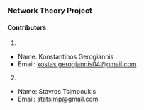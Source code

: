 ### Network Theory Project

#### Contributors
1. 
 * Name: Konstantinos Gerogiannis
 * Email: kostas.gerogiannis04@gmail.com
2. 
 * Name: Stavros Tsimpoukis
 * Email: statsimp@gmail.com


 

